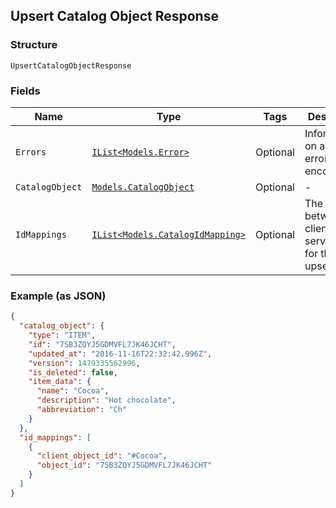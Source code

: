 ## Upsert Catalog Object Response

### Structure

`UpsertCatalogObjectResponse`

### Fields

| Name | Type | Tags | Description |
|  --- | --- | --- | --- |
| `Errors` | [`IList<Models.Error>`](/doc/models/error.md) | Optional | Information on any errors encountered. |
| `CatalogObject` | [`Models.CatalogObject`](/doc/models/catalog-object.md) | Optional | - |
| `IdMappings` | [`IList<Models.CatalogIdMapping>`](/doc/models/catalog-id-mapping.md) | Optional | The mapping between client and server IDs for this upsert. |

### Example (as JSON)

```json
{
  "catalog_object": {
    "type": "ITEM",
    "id": "7SB3ZQYJ5GDMVFL7JK46JCHT",
    "updated_at": "2016-11-16T22:32:42.996Z",
    "version": 1479335562996,
    "is_deleted": false,
    "item_data": {
      "name": "Cocoa",
      "description": "Hot chocolate",
      "abbreviation": "Ch"
    }
  },
  "id_mappings": [
    {
      "client_object_id": "#Cocoa",
      "object_id": "7SB3ZQYJ5GDMVFL7JK46JCHT"
    }
  ]
}
```

